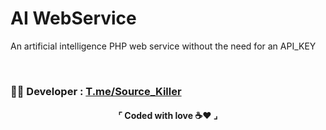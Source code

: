 # AI WebService
An artificial intelligence PHP web service without the need for an API_KEY

<br>
<h3>👨‍💻 Developer : <a href='https://T.me/Source_Killer'>T.me/Source_Killer</a></h3>
<h4 align="center">⌜ Coded with love ☕❤ ⌟</h4>
